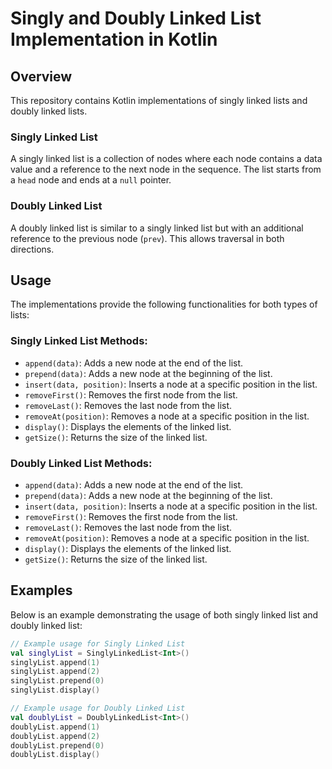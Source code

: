 # Singly and Doubly Linked List Implementation in Kotlin

## Overview
This repository contains Kotlin implementations of singly linked lists and doubly linked lists.

### Singly Linked List
A singly linked list is a collection of nodes where each node contains a data value and a reference to the next node in the sequence. The list starts from a `head` node and ends at a `null` pointer.

### Doubly Linked List
A doubly linked list is similar to a singly linked list but with an additional reference to the previous node (`prev`). This allows traversal in both directions.

## Usage
The implementations provide the following functionalities for both types of lists:

### Singly Linked List Methods:
- `append(data)`: Adds a new node at the end of the list.
- `prepend(data)`: Adds a new node at the beginning of the list.
- `insert(data, position)`: Inserts a node at a specific position in the list.
- `removeFirst()`: Removes the first node from the list.
- `removeLast()`: Removes the last node from the list.
- `removeAt(position)`: Removes a node at a specific position in the list.
- `display()`: Displays the elements of the linked list.
- `getSize()`: Returns the size of the linked list.

### Doubly Linked List Methods:
- `append(data)`: Adds a new node at the end of the list.
- `prepend(data)`: Adds a new node at the beginning of the list.
- `insert(data, position)`: Inserts a node at a specific position in the list.
- `removeFirst()`: Removes the first node from the list.
- `removeLast()`: Removes the last node from the list.
- `removeAt(position)`: Removes a node at a specific position in the list.
- `display()`: Displays the elements of the linked list.
- `getSize()`: Returns the size of the linked list.

## Examples
Below is an example demonstrating the usage of both singly linked list and doubly linked list:

```kotlin
// Example usage for Singly Linked List
val singlyList = SinglyLinkedList<Int>()
singlyList.append(1)
singlyList.append(2)
singlyList.prepend(0)
singlyList.display()

// Example usage for Doubly Linked List
val doublyList = DoublyLinkedList<Int>()
doublyList.append(1)
doublyList.append(2)
doublyList.prepend(0)
doublyList.display()
